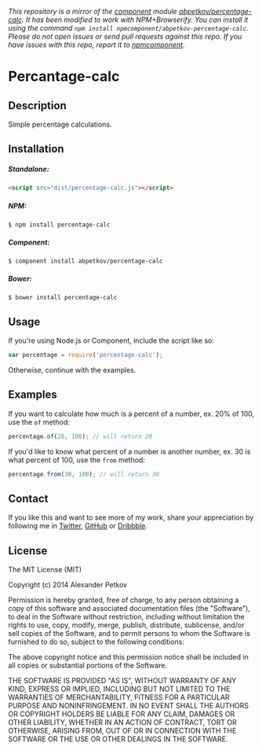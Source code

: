 *This repository is a mirror of the [component](http://component.io) module [abpetkov/percentage-calc](http://github.com/abpetkov/percentage-calc). It has been modified to work with NPM+Browserify. You can install it using the command `npm install npmcomponent/abpetkov-percentage-calc`. Please do not open issues or send pull requests against this repo. If you have issues with this repo, report it to [npmcomponent](https://github.com/airportyh/npmcomponent).*
# Percantage-calc

## Description

Simple percentage calculations.

## Installation

##### Standalone:

```html
<script src="dist/percentage-calc.js"></script>
```

##### NPM:

```shell
$ npm install percentage-calc
```

##### Component:

```shell
$ component install abpetkov/percentage-calc
```

##### Bower:

```shell
$ bower install percentage-calc
```

## Usage

If you're using Node.js or Component, include the script like so:

```js
var percentage = require('percentage-calc');
```

Otherwise, continue with the examples.

## Examples

If you want to calculate how much is a percent of a number, ex. 20% of 100, use the `of` method:

```js
percentage.of(20, 100); // will return 20
```

If you'd like to know what percent of a number is another number, ex. 30 is what percent of 100, use the `from` method:

```js
percentage.from(30, 100); // will return 30
```

## Contact

If you like this and want to see more of my work, share your appreciation by following me in [Twitter](https://twitter.com/abpetkov), [GitHub](https://github.com/abpetkov) or [Dribbble](http://dribbble.com/apetkov).

## License

The MIT License (MIT)

Copyright (c) 2014 Alexander Petkov

Permission is hereby granted, free of charge, to any person obtaining a copy of
this software and associated documentation files (the "Software"), to deal in
the Software without restriction, including without limitation the rights to
use, copy, modify, merge, publish, distribute, sublicense, and/or sell copies of
the Software, and to permit persons to whom the Software is furnished to do so,
subject to the following conditions:

The above copyright notice and this permission notice shall be included in all
copies or substantial portions of the Software.

THE SOFTWARE IS PROVIDED "AS IS", WITHOUT WARRANTY OF ANY KIND, EXPRESS OR
IMPLIED, INCLUDING BUT NOT LIMITED TO THE WARRANTIES OF MERCHANTABILITY, FITNESS
FOR A PARTICULAR PURPOSE AND NONINFRINGEMENT. IN NO EVENT SHALL THE AUTHORS OR
COPYRIGHT HOLDERS BE LIABLE FOR ANY CLAIM, DAMAGES OR OTHER LIABILITY, WHETHER
IN AN ACTION OF CONTRACT, TORT OR OTHERWISE, ARISING FROM, OUT OF OR IN
CONNECTION WITH THE SOFTWARE OR THE USE OR OTHER DEALINGS IN THE SOFTWARE.